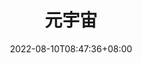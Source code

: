---
weight: 1
title: "元宇宙"
description: ""
date: 2022-08-10T08:47:36+08:00
lastmod: 2022-08-10T08:47:36+08:00
draft: false
ico: '<svg class="icon" aria-hidden="true"><use xlink:href="#icon-wenzhang"></use></svg>'
news: ["元宇宙","元宇宙发展"]
hidePage: true
---